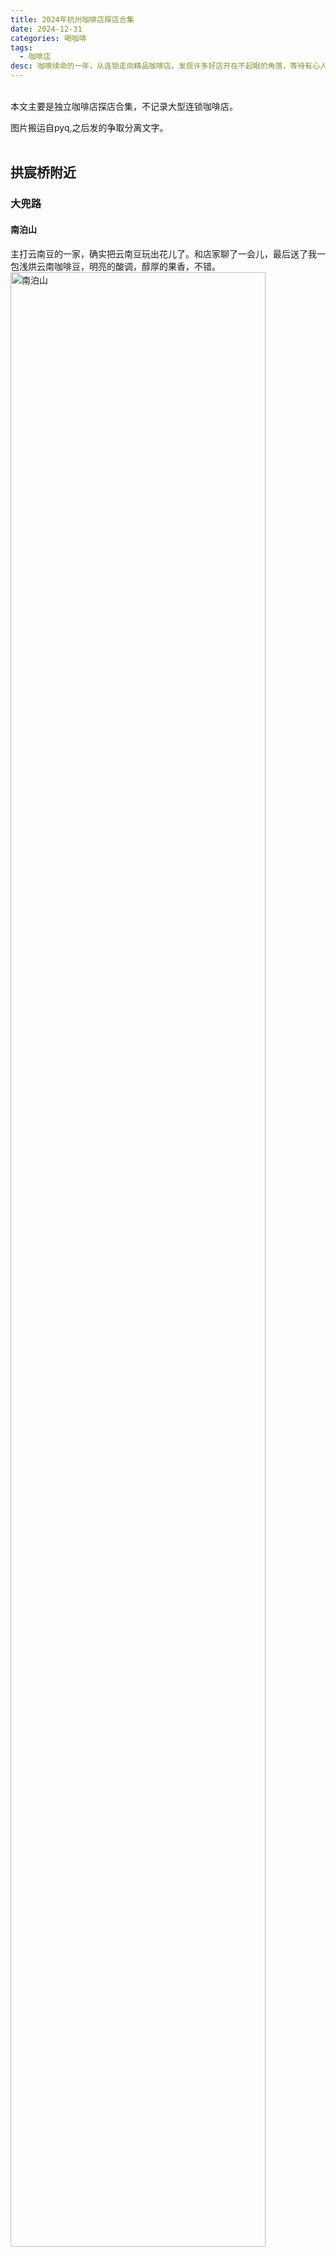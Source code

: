 ```yaml
---
title: 2024年杭州咖啡店探店合集
date: 2024-12-31
categories: 喝咖啡
tags: 
  - 咖啡店
desc: 咖啡续命的一年，从连锁走向精品咖啡店。发现许多好店开在不起眼的角落，等待有心人去发掘。格调、香气、故事，咖啡店的角落也是我的栖地。那么，探店明年继续。
---
```

<br>
本文主要是独立咖啡店探店合集，不记录大型连锁咖啡店。

图片搬运自pyq,之后发的争取分离文字。
<br></br>

## 拱宸桥附近
### 大兜路
#### 南泊山
主打云南豆的一家，确实把云南豆玩出花儿了。和店家聊了一会儿，最后送了我一包浅烘云南咖啡豆，明亮的酸调，醇厚的果香，不错。
<img src="https://raw.githubusercontent.com/YukinoshitaSherry/qycf_picbed/main/img/411be9883b0f5f113b3b34069b43de6.jpg" alt="南泊山" style="width: 90%;">
<br></br>

### 小河直街
#### 无量咖啡
在张大仙庙进了大门后左侧房屋，背靠道院所以店内装潢、咖啡名称都挺有特色。咖啡味道一般，主打讨个彩头。(当时去的时候捞了不少祈福赠品)
<img src="https://raw.githubusercontent.com/YukinoshitaSherry/qycf_picbed/main/img/572f0fb7277871f45a61b3fd025b95d.jpg" alt="无量咖啡" style="width: 90%;">
<br></br>

## 浙大紫金港附近
### 校内
#### 郁林space
环境、咖啡、小食都不错，logo还是可爱奶牛猫。最大的缺点是店在紫金港且我去了玉泉之后才开业。
<img src="https://raw.githubusercontent.com/YukinoshitaSherry/qycf_picbed/main/img/54a9f592d7faa14d9736c9470d01d4c.jpg" alt="郁林space" style="width: 90%;">
<br></br>

#### 大众书局·纸品咖啡
西区人文组团附近，书店+咖啡+甜品+文创。溢价比较高，咖啡拉花确实有特色，喝了以后提神效果对我来说有点好过头了。买一杯落座看书还不错，但是店里嘈杂小孩太多。
<img src="https://raw.githubusercontent.com/YukinoshitaSherry/qycf_picbed/main/img/9a5e94ca9ff4c7d5635f8bdbfe18e6b.jpg" alt="纸品咖啡" style="width: 90%;">
<br></br>


#### Flavor Coffee
银泉，一半咖啡一半茶。中规中矩。
<img src="https://raw.githubusercontent.com/YukinoshitaSherry/qycf_picbed/main/img/ee854e98b98d6c0c86bbe2b7ffa47bd.jpg" alt="Flavor" style="width: 90%;">
<br></br>


## 浙大玉泉附近
### 校内
#### 达克布蕾
中规中矩，和麦斯威差不多，但是品种更多，性价比之选。
<img src="https://raw.githubusercontent.com/YukinoshitaSherry/qycf_picbed/main/img/5a5f930ae5e325b4996118641ebc946.jpg" alt="达克布蕾" style="width: 90%;">
<br></br>

### 青芝坞
#### 杭一末
玉泉附近最适合学子自习的地方，宽敞，二楼比较清静，环境整洁敞亮。玉泉学子可加微信群，有一些优惠与活动信息。
青芝坞店的咖啡特色款喝常规款都不错。大兜路也有一家，还没喝过，下次一定。
<img src="https://raw.githubusercontent.com/YukinoshitaSherry/qycf_picbed/main/img/4f9a7edc6b74b3bc5a74d64ab82ddb8.jpg" alt="杭一末" style="width: 90%;">

<img src="https://raw.githubusercontent.com/YukinoshitaSherry/qycf_picbed/main/img/7e5cbbbc915a5bcea2d1a3300aa978c.jpg" alt="杭一末" style="width: 90%;">
<br></br>

#### 浅弄咖啡
从青芝坞拐进巷子里，一间灯光昏黄、饰品古雅的小屋。窗框上的书和笔记本翻起来有岁月的味道。
咖啡不错，外带6折(20+r),原价40+r.
<img src="https://raw.githubusercontent.com/YukinoshitaSherry/qycf_picbed/main/img/a3933ff7ac47602008bd046f6e2c572.jpg" alt="浅弄咖啡" style="width: 90%;">
<br></br>

#### YEGIN忆景
开在民宿一楼，咖啡中规中矩，坚果欧包现烤的，还不错。
<img src="https://raw.githubusercontent.com/YukinoshitaSherry/qycf_picbed/main/img/d9b38911509472dc50911e6beab1c35.jpg" alt="忆景" style="width: 90%;">
<br></br>


### 西湖北线/黄龙
#### Neo Coffee
临街，很小的独立店面，有特色的咖啡。老板坚持Dirty只做去冰，只堂食不外带，品质确实不错。
可惜位置极少，较吵，环境一般。
<img src="https://raw.githubusercontent.com/YukinoshitaSherry/qycf_picbed/main/img/1e31ed2b6c68f2566defe1be31528f2.jpg" alt="Neo" style="width: 90%;">
<br></br>

#### 院子里的猫
猫咖，咖啡一般，自制司康好吃。
<img src="https://raw.githubusercontent.com/YukinoshitaSherry/qycf_picbed/main/img/20298206611ebff772544f49cf53314.jpg" alt="院子里的猫" style="width: 90%;">
<br></br>

#### Tims天好咖啡
“用心做贝果，用脚做咖啡”
<img src="https://raw.githubusercontent.com/YukinoshitaSherry/qycf_picbed/main/img/515b561aa543a440fdbeab7fbc9f5d4.jpg" alt="Tims" style="width: 90%;">
<br></br>


## 凤起路沿线
Citywalk宝地，咖啡店密度很高。~最重要的是离常住的家近~

### 中山中路-中山北路
#### Reload Coffee
年度最佳Dirty来自他家的双拼Dirty,口感层次丰富，回味无穷。
<img src="https://raw.githubusercontent.com/YukinoshitaSherry/qycf_picbed/main/img/530b0953c39e1450cd2e8b32ff3e048.jpg" alt="Reload" style="width: 90%;">
<br></br>


#### Fiao咖啡店
有趣的名字、工业风与文艺风并行的简洁黑白装潢，剑桥比较文学博士offer的老板。咖啡很有意思，很喜欢墙上的咖啡函数图像，老板对咖啡店里开文学沙龙很有想法。只是不知道25年老板入学后这个店是否还开。
<img src="https://raw.githubusercontent.com/YukinoshitaSherry/qycf_picbed/main/img/890c32621e49e43125c5266f5d0a9f0.jpg" alt="Fiao" style="width: 90%;">
<br></br>

#### Auco游咖
中大广场对面还有一家，品质类似。
<img src="https://raw.githubusercontent.com/YukinoshitaSherry/qycf_picbed/main/img/916867a1a48d2d1c031ee72b72c6425.jpg" alt="游咖咖啡" style="width: 90%;">
<br></br>

#### 无由
有咖啡产品，但主要售卖新中式茶点。门口有不少人摆拍，店里也人挺多的。
<img src="https://raw.githubusercontent.com/YukinoshitaSherry/qycf_picbed/main/img/b3e830725b18b1aee292eef8de63ab1.jpg" alt="无由" style="width: 90%;">
<br></br>

#### 1%
在下焦营巷，中大广场附近的居民区，日咖夜酒型的小店。老板对咖啡豆颇有研究。

#### 怪兽咖啡
在仙林苑，店面小，没有桌子。咖啡味道个人不太喜欢。
<img src="https://raw.githubusercontent.com/YukinoshitaSherry/qycf_picbed/main/img/5bb7bc9a9fa2f68568c7bdeb70b0eba.jpg" alt="怪兽咖啡" style="width: 90%;">
<br></br>


<img src="https://raw.githubusercontent.com/YukinoshitaSherry/qycf_picbed/main/img/c867bdb64148b6800a8da90219e6ddb.jpg" alt="1%" style="width: 90%;">

<br></br>

### 孩儿巷
#### live together
很有趣的店与很有趣的老板。
<img src="https://raw.githubusercontent.com/YukinoshitaSherry/qycf_picbed/main/img/d2f5458ab4de86858e7dc77ee01529b.jpg" alt="live together" style="width: 90%;">

<img src="https://raw.githubusercontent.com/YukinoshitaSherry/qycf_picbed/main/img/5f29b3fc01f8fce6e8f0c29daf2cc07.jpg" alt="live together" style="width: 90%;">

<br></br>

#### Parking
当之无愧冠军店，咖啡上乘。但是每次下午去都店内环境窄小嘈杂、排队人多，比起坐店里更适合外带(一早去就没这个问题)。
<img src="https://raw.githubusercontent.com/YukinoshitaSherry/qycf_picbed/main/img/adc4d41a7f8955b3467cbeb98f9af30.jpg" alt="Parking" style="width: 90%;">
<br></br>

#### Pasto COFI COFI
非常显眼的大型充气娃娃装饰在店顶，圣诞季有过圣诞老人。口味不错的一家。

<img src="https://raw.githubusercontent.com/YukinoshitaSherry/qycf_picbed/main/img/f2369bdf329ece4eb7776d53261554c.jpg" alt="PICO" style="width: 90%;">

<br></br>



### 长庆街道
#### 晏昼咖啡
去长庆潮鸣卫生院打九价后路过，进去坐了会儿。很有格调的店，门口没有招牌，进去后是宜人的棕色调。

<img src="https://raw.githubusercontent.com/YukinoshitaSherry/qycf_picbed/main/img/facddebdef465d3c40e6be7e5ee44cf.jpg" alt="晏昼咖啡" style="width: 90%;">

<br></br>




## 河坊街附近
### 大井巷
#### 铁手咖啡制造局
名气和实力相符，咖啡佳，环境亦佳。
<img src="https://raw.githubusercontent.com/YukinoshitaSherry/qycf_picbed/main/img/1b1f0d3baaa688e2ab5ee9142d29584.jpg" alt="铁手咖啡制造局" style="width: 90%;">
<br></br>

#### 陀飞轮
在大井巷支路上，咖啡也很不错。
<img src="https://raw.githubusercontent.com/YukinoshitaSherry/qycf_picbed/main/img/1b2107e3d46c506c4ff41f20afe80e8.jpg" alt="陀飞轮" style="width: 90%;">
<br></br>

## 年终总结

一年喝了不少，在探店中学习，也更加认识到自己咖啡知识与评价词汇的匮乏。新的一年，继续探索。

年度最佳：
- live together(咖啡、格调、故事均优秀)
- Reload(Dirty双拼印象深刻)
- 杭一末(青芝坞店，推荐玉泉学子来坐坐)

数量统计如下:
<img src="https://raw.githubusercontent.com/YukinoshitaSherry/qycf_picbed/main/img/20250127204106344.png" alt="数量统计" style="width: 90%;">








